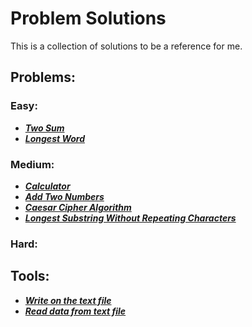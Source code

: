 # Problem Solutions

This is a collection of solutions to be a reference for me.
## Problems:
### Easy:
* [**_Two Sum_**](https://github.com/HazimAbuShihab/Problems-solving/tree/master/Two%20Sum)
* [**_Longest Word_**](https://github.com/HazimAbuShihab/Problems-solving/tree/master/Longestword)

### Medium:
* [**_Calculator_**](https://github.com/HazimAbuShihab/Problems-solving/tree/master/Calculator)
* [**_Add Two Numbers_**](https://github.com/HazimAbuShihab/Problems-solving/tree/master/Add%20Two%20Numbers)
* [**_Caesar Cipher Algorithm_**](https://github.com/HazimAbuShihab/Problems-solving/tree/master/CaesarCipherAlgorithm)
* [**_Longest Substring Without Repeating Characters_**]()

### Hard:

## Tools:
* [**_Write on the text file_**](https://github.com/HazimAbuShihab/Problems-solving/tree/master/WriteOnTextFile)
* [**_Read data from text file_**]()